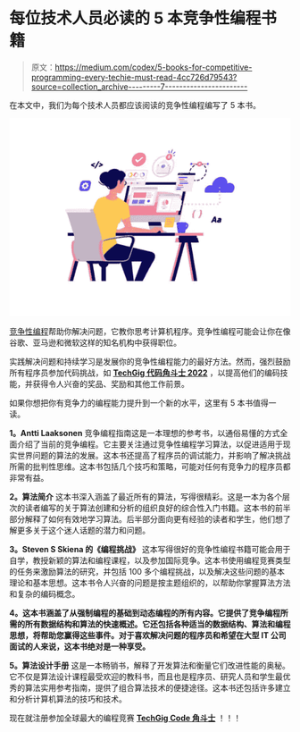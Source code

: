 # 每位技术人员必读的 5 本竞争性编程书籍

> 原文：<https://medium.com/codex/5-books-for-competitive-programming-every-techie-must-read-4cc726d79543?source=collection_archive---------7----------------------->

在本文中，我们为每个技术人员都应该阅读的竞争性编程编写了 5 本书。

![](img/0460e83007d1069b0cd34ad0ca6b5988.png)

[竞争性编程](https://content.techgig.com/technology-guide/top-5-preferred-languages-for-competitive-programming/articleshow/91462794.cms)帮助你解决问题，它教你思考计算机程序。竞争性编程可能会让你在像谷歌、亚马逊和微软这样的知名机构中获得职位。

实践解决问题和持续学习是发展你的竞争性编程能力的最好方法。然而，强烈鼓励所有程序员参加代码挑战，如 [**TechGig 代码角斗士 2022**](https://www.techgig.com/codegladiators?sourcetype=TG_Medium_13Jun) ，以提高他们的编码技能，并获得令人兴奋的奖品、奖励和其他工作前景。

如果你想把你有竞争力的编程能力提升到一个新的水平，这里有 5 本书值得一读。

**1。Antti Laaksonen**
竞争编程指南这是一本理想的参考书，以通俗易懂的方式全面介绍了当前的竞争编程。它主要关注通过竞争性编程学习算法，以促进适用于现实世界问题的算法的发展。这本书还提高了程序员的调试能力，并影响了解决挑战所需的批判性思维。这本书包括几个技巧和策略，可能对任何有竞争力的程序员都非常有益。

**2。算法简介**
这本书深入涵盖了最近所有的算法，写得很精彩。这是一本为各个层次的读者编写的关于算法创建和分析的组织良好的综合性入门书籍。这本书的前半部分解释了如何有效地学习算法。后半部分面向更有经验的读者和学生，他们想了解更多关于这个迷人话题的潜力和问题。

**3。Steven S Skiena 的《编程挑战》**
这本写得很好的竞争性编程书籍可能会用于自学，教授新颖的算法和编程课程，以及参加国际竞争。这本书使用编程竞赛类型的任务来激励算法的研究，并包括 100 多个编程挑战，以及解决这些问题的基本理论和基本思想。这本书令人兴奋的问题是按主题组织的，以帮助你掌握算法方法和复杂的编码概念。

**4。这本书涵盖了从强制编程的基础到动态编程的所有内容。它提供了竞争编程所需的所有数据结构和算法的快速概述。它还包括各种适当的数据结构、算法和编程思想，将帮助您赢得这些事件。对于喜欢解决问题的程序员和希望在大型 IT 公司面试的人来说，这本书绝对是一种享受。**

**5。算法设计手册**
这是一本畅销书，解释了开发算法和衡量它们改进性能的奥秘。它不仅是算法设计课程最受欢迎的教科书，而且也是程序员、研究人员和学生最优秀的算法实用参考指南，提供了组合算法技术的便捷途径。这本书还包括许多建立和分析计算机算法的技巧和技术。

现在就注册参加全球最大的编程竞赛 [**TechGig Code 角斗士**](https://www.techgig.com/codegladiators?sourcetype=TG_Medium_13Jun) ！！！